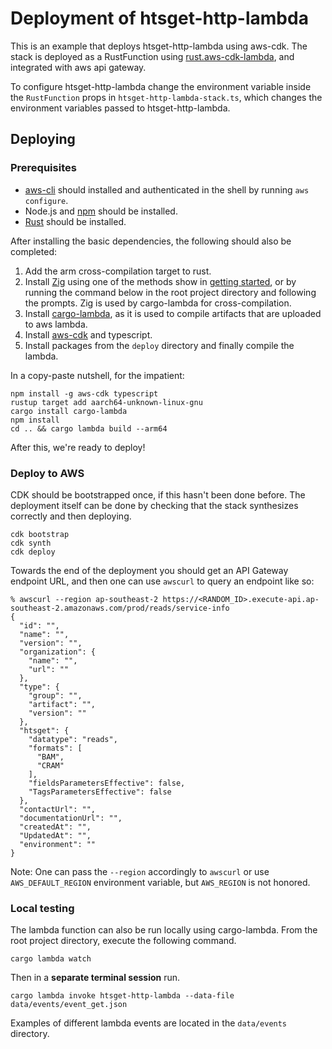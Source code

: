 # Deployment of htsget-http-lambda

This is an example that deploys htsget-http-lambda using aws-cdk. The stack is deployed as a RustFunction
using [rust.aws-cdk-lambda](https://www.npmjs.com/package/rust.aws-cdk-lambda), and integrated with aws
api gateway.

To configure htsget-http-lambda change the environment variable inside the `RustFunction` props in `htsget-http-lambda-stack.ts`, 
which changes the environment variables passed to htsget-http-lambda.

## Deploying

### Prerequisites

* [aws-cli](https://docs.aws.amazon.com/cli/latest/userguide/getting-started-install.html) should installed and authenticated in the shell by running `aws configure`.
* Node.js and [npm](https://docs.npmjs.com/downloading-and-installing-node-js-and-npm) should be installed.
* [Rust](https://www.rust-lang.org/tools/install) should be installed.

After installing the basic dependencies, the following should also be completed:

1. Add the arm cross-compilation target to rust.
3. Install [Zig](https://ziglang.org/) using one of the methods show in [getting started](https://ziglang.org/learn/getting-started/), or by running the command below in the root project directory and following the prompts. Zig is used by cargo-lambda for cross-compilation.
2. Install [cargo-lambda](https://github.com/cargo-lambda/cargo-lambda), as it is used to compile artifacts that are uploaded to aws lambda.
4. Install [aws-cdk](https://docs.aws.amazon.com/cdk/v2/guide/getting_started.html) and typescript.
4. Install packages from the `deploy` directory and finally compile the lambda.

In a copy-paste nutshell, for the impatient:

```console
npm install -g aws-cdk typescript
rustup target add aarch64-unknown-linux-gnu
cargo install cargo-lambda
npm install
cd .. && cargo lambda build --arm64
```

After this, we're ready to deploy!

### Deploy to AWS

CDK should be bootstrapped once, if this hasn't been done before. The deployment itself can be done by checking that the stack synthesizes correctly and then deploying.

```console
cdk bootstrap
cdk synth
cdk deploy
```

Towards the end of the deployment you should get an API Gateway endpoint URL, and then one can use `awscurl` to query an endpoint like so:

```
% awscurl --region ap-southeast-2 https://<RANDOM_ID>.execute-api.ap-southeast-2.amazonaws.com/prod/reads/service-info
{
  "id": "",
  "name": "",
  "version": "",
  "organization": {
    "name": "",
    "url": ""
  },
  "type": {
    "group": "",
    "artifact": "",
    "version": ""
  },
  "htsget": {
    "datatype": "reads",
    "formats": [
      "BAM",
      "CRAM"
    ],
    "fieldsParametersEffective": false,
    "TagsParametersEffective": false
  },
  "contactUrl": "",
  "documentationUrl": "",
  "createdAt": "",
  "UpdatedAt": "",
  "environment": ""
}
```

Note: One can pass the `--region` accordingly to `awscurl` or use `AWS_DEFAULT_REGION` environment variable, but `AWS_REGION` is not honored.

### Local testing

The lambda function can also be run locally using cargo-lambda. From the root project directory, execute the following command.
```console
cargo lambda watch
```

Then in a **separate terminal session** run.
```console
cargo lambda invoke htsget-http-lambda --data-file data/events/event_get.json
```

Examples of different lambda events are located in the `data/events` directory.
